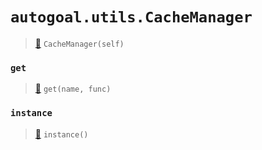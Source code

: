 # `autogoal.utils.CacheManager`

> [📝](https://github.com/autogal/autogoal/blob/main/autogoal/utils/_cache.py#L87)
> `CacheManager(self)`

### `get`

> [📝](https://github.com/autogoal/autogoal/blob/main/autogoal/utils/_cache.py#L93)
> `get(name, func)`

### `instance`

> [📝](https://github.com/autogoal/autogoal/blob/main/autogoal/utils/_cache.py#L104)
> `instance()`

